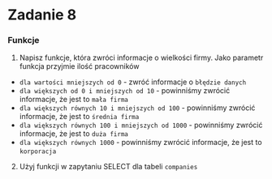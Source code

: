 # Zadanie 8

### Funkcje

1) Napisz funkcje, która zwróci informacje o wielkości firmy. Jako parametr funkcja przyjmie ilość pracowników

  - `dla wartości mniejszych od 0` - zwróć informacje o `błędzie danych`
  - `dla większych od 0 i mniejszych od 10` - powinniśmy zwrócić informacje, że jest to `mała firma`
  - `dla większych równych 10 i mniejszych od 100` - powinniśmy zwrócić informacje, że jest to `średnia firma`
  - `dla większych równych 100 i mniejszych od 1000` - powinniśmy zwrócić informacje, że jest to `duża firma`
  - `dla większych równych 1000` - powinniśmy zwrócić informacje, że jest to `korporacja`

2) Użyj funkcji w zapytaniu SELECT dla tabeli `companies`
